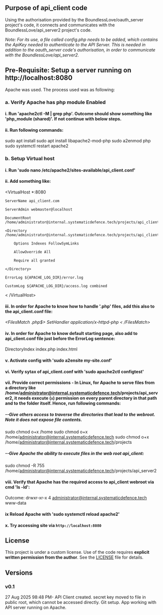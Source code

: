 ## Purpose of api_client code
Using the authorisation provided by the BoundlessLove/oauth_server project's code, it connects and communicates with the BoundlessLove/api_server2 project's code. 

*Note: For its use, a file called config.php needs to be added, which contains the ApiKey needed to authenticate to the API Server. This is needed in addition to the oauth_server code's authorisation, in order to communicate with the BoundlessLove/api_server2.*

## Pre-Requisite: Setup a server running on http://localhost:8080
Apache was used. The process used was as following:
### a. Verify Apache has php module Enabled
#### i. Run 'apache2ctl -M | grep php'. Outcome should show something like 'php_module (shared)'. If not continue with below steps.
#### ii. Run following commands:
sudo apt install
sudo apt install libapache2-mod-php
sudo a2enmod php
sudo systemctl restart apache2


### b. Setup Virtual host
#### i. Run 'sudo nano /etc/apache2/sites-available/api_client.conf'
#### ii. Add something like:
<VirtualHost *:8080

    ServerName api_client.com
    
    ServerAdmin webmaster@localhost
    
    DocumentRoot /home/administrator@internal.systematicdefence.tech/projects/api_client
    
    <Directory /home/administrator@internal.systematicdefence.tech/projects/api_client>
    
        Options Indexes FollowSymLinks
        
        AllowOverride All
        
        Require all granted
        
    </Directory>

    ErrorLog ${APACHE_LOG_DIR}/error.log
    
    CustomLog ${APACHE_LOG_DIR}/access.log combined
    
< /VirtualHost>

#### iii. In order for Apache to know how to handle '.php' files, add this also to the api_client.conf file:

*<FilesMatch \.php$> SetHandler application/x-httpd-php < /FilesMatch>*

#### iv. In order for Apache to know default starting page, also add to api_client.conf file just before the ErrorLog sentence:
DirectoryIndex index.php index.html

#### v. Activate config with 'sudo a2ensite my-site.conf'
#### vi. Verify sytax of api_client.conf with 'sudo apache2ctl configtest'
#### vii. Provide correct permissions - In Linux, for Apache to serve files from a directory like /home/administrator@internal.systematicdefence.tech/projects/api_server2, it needs **execute (`x`) permission** on **every parent directory** in that path and to the folder itself. Hence, run following commands:
##### --Give others access to traverse the directories that lead to the webroot. Note it does not expose file contents.
sudo chmod o+x /home
sudo chmod o+x /home/administrator@internal.systematicdefence.tech
sudo chmod o+x /home/administrator@internal.systematicdefence.tech/projects
##### --Give Apache the ability to execute files in the web root api_client:
sudo chmod -R 755 /home/administrator@internal.systematicdefence.tech/projects/api_server2

#### viii. Verify that Apache has the required access to api_client webroot via cmd 'ls -ld':
Outcome: drwxr-xr-x 4 administrator@internal.systematicdefence.tech www-data

#### ix Reload Apache with 'sudo systemctl reload apache2'
#### x. Try accessing site via `http://localhost:8080` 

## License
This project is under a custom license. Use of the code requires **explicit written permission from the author**. See the [LICENSE](./LICENSE) file for details.

## Versions
### v0.1 
27 Aug 2025 98:48 PM- API Client created. secret key moved to file in public root, which cannot be accessed directly. Git setup. App working with API server running on Apache.

